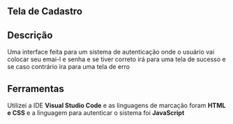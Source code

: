 ## Tela de Cadastro
## Descrição
Uma interface feita para um sistema de autenticação onde o usuário vai colocar seu emai-l e senha e se tiver correto irá para uma tela de sucesso e se caso contrário ira para uma tela de erro
## Ferramentas
Utilizei a IDE **Visual Studio Code** e as linguagens de marcação foram **HTML e CSS** 
e a linguagem para autenticar o sistema foi **JavaScript**

